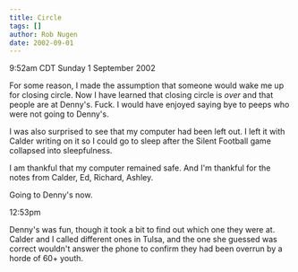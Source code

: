 ```yaml
---
title: Circle
tags: []
author: Rob Nugen
date: 2002-09-01
---
```


<p class=date>9:52am CDT Sunday 1 September 2002</p>

<p>For some reason, I made the assumption that someone would wake me
up for closing circle.  Now I have learned that closing circle is
<em>over</em> and that people are at Denny's.  Fuck.  I would have
enjoyed saying bye to peeps who were not going to Denny's.</p>

<p>I was also surprised to see that my computer had been left out.  I
left it with Calder writing on it so I could go to sleep after the
Silent Football game collapsed into sleepfulness.</p>

<p>I am thankful that my computer remained safe.  And I'm thankful for
the notes from Calder, Ed, Richard, Ashley.</p>

<p>Going to Denny's now.</p>

<p class=date>12:53pm</p>

<p>Denny's was fun, though it took a bit to find out which one they
were at.  Calder and I called different ones in Tulsa, and the one she
guessed was correct wouldn't answer the phone to confirm they had been
overrun by a horde of 60+ youth.</p>

